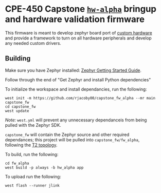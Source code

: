# CPE-450 Capstone [`hw-alpha`](https://github.com/Yexall/CPE-450.Capstone/tree/main/Hardware/hw_alpha) bringup and hardware validation firmware

This firmware is meant to develop zephyr board port of
[custom hardware](https://github.com/Yexall/CPE-450.Capstone/tree/main/Hardware/hw_alpha)
and provide a framework to turn on all hardware peripherals and develop any
needed custom drivers.

## Building

Make sure you have Zephyr installed:
[Zephyr Getting Started Guide](https://docs.zephyrproject.org/latest/getting_started/index.html).

Follow through the end of "Get Zephyr and install Python dependencies"

To initialize the workspace and install dependancies, run the following:

```shell
west init -m https://github.com/rjacoby00/capstone_fw_alpha --mr main capstone_fw
cd capstone_fw
west update
```

*Note:* `west.yml` will prevent any unnecessary dependanceis from being pulled
with the Zephyr SDK.

`capstone_fw` will contain the Zephyr source and other required dependances;
this project will be pulled into `capstone_fw/fw_alpha`, following the
[T2 topology](https://docs.zephyrproject.org/latest/develop/west/workspaces.html#west-t2).

To build, run the following:

```shell
cd fw_alpha
west build -p always -b hw_alpha app
```

To upload run the following:

```shell
west flash --runner jlink
```
